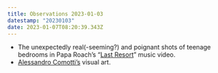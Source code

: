```yaml
---
title: Observations 2023-01-03
datestamp: "20230103"
date: 2023-01-07T08:20:39.343Z
---
```

- The unexpectedly real(-seeming?) and poignant shots of teenage bedrooms in Papa Roach’s “[Last Resort](https://youtu.be/j0lSpNtjPM8)” music video.
- [Alessandro Comotti’s](https://alessandrocomotti.com) visual art.
